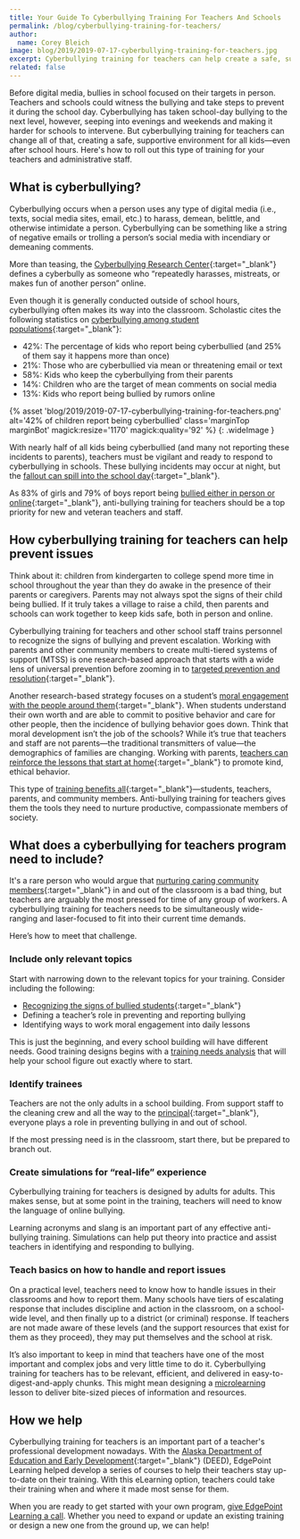 ```yaml
---
title: Your Guide To Cyberbullying Training For Teachers And Schools
permalink: /blog/cyberbullying-training-for-teachers/
author:
  name: Corey Bleich
image: blog/2019/2019-07-17-cyberbullying-training-for-teachers.jpg
excerpt: Cyberbullying training for teachers can help create a safe, supportive environment for all kids—even after school hours.
related: false
---
```


Before digital media, bullies in school focused on their targets in person. Teachers and schools could witness the bullying and take steps to prevent it during the school day. Cyberbullying has taken school-day bullying to the next level, however, seeping into evenings and weekends and making it harder for schools to intervene. But cyberbullying training for teachers can change all of that, creating a safe, supportive environment for all kids—even after school hours. Here's how to roll out this type of training for your teachers and administrative staff.

## What is cyberbullying? 

Cyberbullying occurs when a person uses any type of digital media (i.e., texts, social media sites, email, etc.) to harass, demean, belittle, and otherwise intimidate a person. Cyberbullying can be something like a string of negative emails or trolling a person’s social media with incendiary or demeaning comments. 

More than teasing, the [Cyberbullying Research Center](http://cyberbullying.us/){:target="_blank"} defines a cyberbully as someone who “repeatedly harasses, mistreats, or makes fun of another person” online.

Even though it is generally conducted outside of school hours, cyberbullying often makes its way into the classroom. Scholastic cites the following statistics on [cyberbullying among student populations](https://www.scholastic.com/teachers/articles/teaching-content/cyberbullying-what-teachers-and-schools-can-do/){:target="_blank"}:

* 42%: The percentage of kids who report being cyberbullied (and 25% of them say it happens more than once)
* 21%: Those who are cyberbullied via mean or threatening email or text 
* 58%: Kids who keep the cyberbullying from their parents 
* 14%: Children who are the target of mean comments on social media 
* 13%: Kids who report being bullied by rumors online

{% asset 'blog/2019/2019-07-17-cyberbullying-training-for-teachers.png'
  alt='42% of children report being cyberbullied'
  class='marginTop marginBot'
  magick:resize='1170'
  magick:quality='92' %}
{: .wideImage }

With nearly half of all kids being cyberbullied (and many not reporting these incidents to parents), teachers must be vigilant and ready to respond to cyberbullying in schools. These bullying incidents may occur at night, but the [fallout can spill into the school day](https://www.publicschoolreview.com/blog/how-does-bullying-affect-a-students-academic-performance){:target="_blank"}. 

As 83% of girls and 79% of boys report being [bullied either in person or online](https://www.rmccharity.org/bullying-prevention-institute/resources/facts-and-laws/){:target="_blank"}, anti-bullying training for teachers should be a top priority for new and veteran teachers and staff.

## How cyberbullying training for teachers can help prevent issues 

Think about it: children from kindergarten to college spend more time in school throughout the year than they do awake in the presence of their parents or caregivers. Parents may not always spot the signs of their child being bullied. If it truly takes a village to raise a child, then parents and schools can work together to keep kids safe, both in person and online.

Cyberbullying training for teachers and other school staff trains personnel to recognize the signs of bullying and prevent escalation. Working with parents and other community members to create multi-tiered systems of support (MTSS) is one research-based approach that starts with a wide lens of universal prevention before zooming in to [targeted prevention and resolution](https://www.stopbullying.gov/research-resources/mtss-prevention-approaches-and-effective-intervention/index.html){:target="_blank"}.

Another research-based strategy focuses on a student’s [moral engagement with the people around them](https://www.stopbullying.gov/research-resources/preventing-bullying-through-moral-engagement-research-summary/index.html){:target="_blank"}. When students understand their own worth and are able to commit to positive behavior and care for other people, then the incidence of bullying behavior goes down. Think that moral development isn’t the job of the schools? While it’s true that teachers and staff are not parents—the traditional transmitters of value—the demographics of families are changing. Working with parents, [teachers can reinforce the lessons that start at home](https://www.commonsense.org/education/recognition){:target="_blank"} to promote kind, ethical behavior.

This type of [training benefits all](https://www.apa.org/monitor/2012/02/anti-bullying){:target="_blank"}—students, teachers, parents, and community members. Anti-bullying training for teachers gives them the tools they need to nurture productive, compassionate members of society.

## What does a cyberbullying for teachers program need to include? 

It's a rare person who would argue that [nurturing caring community members](https://www.commonsense.org/education/articles/teachers-essential-guide-to-cyberbullying-prevention){:target="_blank"} in and out of the classroom is a bad thing, but teachers are arguably the most pressed for time of any group of workers. A cyberbullying training for teachers needs to be simultaneously wide-ranging and laser-focused to fit into their current time demands.  

Here’s how to meet that challenge.

### Include only relevant topics

Start with narrowing down to the relevant topics for your training. Consider including the following:

* [Recognizing the signs of bullied students](https://cyberbullying.org/cyberbullying-fact-sheet-identification-prevention-and-response){:target="_blank"}
* Defining a teacher’s role in preventing and reporting bullying
* Identifying ways to work moral engagement into daily lessons

This is just the beginning, and every school building will have different needs. Good training designs begins with a [training needs analysis](/blog/training-needs-analysis/) that will help your school figure out exactly where to start.

### Identify trainees

Teachers are not the only adults in a school building. From support staff to the cleaning crew and all the way to the [principal](https://www.edweek.org/ew/articles/2010/06/30/36willard.h29.html){:target="_blank"}, everyone plays a role in preventing bullying in and out of school. 

If the most pressing need is in the classroom, start there, but be prepared to branch out.

### Create simulations for “real-life” experience

Cyberbullying training for teachers is designed by adults for adults. This makes sense, but at some point in the training, teachers will need to know the language of online bullying. 

Learning acronyms and slang is an important part of any effective anti-bullying training. Simulations can help put theory into practice and assist teachers in identifying and responding to bullying.

### Teach basics on how to handle and report issues

On a practical level, teachers need to know how to handle issues in their classrooms and how to report them. Many schools have tiers of escalating response that includes discipline and action in the classroom, on a school-wide level, and then finally up to a district (or criminal) response. If teachers are not made aware of these levels (and the support resources that exist for them as they proceed), they may put themselves and the school at risk.

It’s also important to keep in mind that teachers have one of the most important and complex jobs and very little time to do it. Cyberbullying training for teachers has to be relevant, efficient, and delivered in easy-to-digest-and-apply chunks. This might mean designing a [microlearning](/blog/types-of-microlearning/) lesson to deliver bite-sized pieces of information and resources.

## How we help 

Cyberbullying training for teachers is an important part of a teacher's professional development nowadays. With the [Alaska Department of Education and Early Development](https://www.asentialms.com/resources/case-studies/case-study-deed/){:target="_blank"} (DEED), EdgePoint Learning helped develop a series of courses to help their teachers stay up-to-date on their training. With this eLearning option, teachers could take their training when and where it made most sense for them. 

When you are ready to get started with your own program, [give EdgePoint Learning a call](/contact/). Whether you need to expand or update an existing training or design a new one from the ground up, we can help!